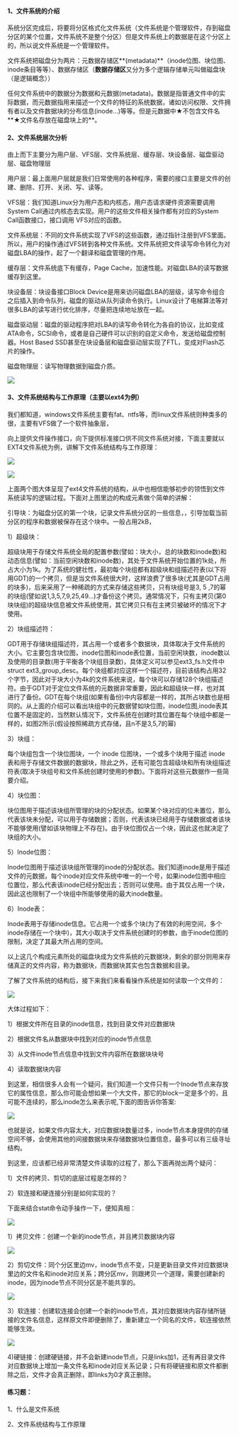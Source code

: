 #### 1、文件系统的介绍

系统分区完成后，将要将分区格式化文件系统（文件系统是个管理软件，存到磁盘分区的某个位置，文件系统不是整个分区）但是文件系统上的数据是在这个分区上的，所以说文件系统是一个管理软件。

文件系统把磁盘分为两片：元数据存储区**\(metadata\)**（inode位图、块位图、inode条目等等）、数据存储区（**数据存储区**又分为多个逻辑存储单元叫做磁盘块（是逻辑概念））

任何文件系统中的数据分为数据和元数据\(metadata\)。数据是指普通文件中的实际数据，而元数据指用来描述一个文件的特征的系统数据，诸如访问权限、文件拥有者以及文件数据块的分布信息\(inode...\)等等。但是元数据中★不包含文件名**★文件名存放在磁盘块上的**。

#### 2、文件系统层次分析

由上而下主要分为用户层、VFS层、文件系统层、缓存层、块设备层、磁盘驱动层、磁盘物理层

用户层：最上面用户层就是我们日常使用的各种程序，需要的接口主要是文件的创建、删除、打开、关闭、写、读等。

VFS层：我们知道Linux分为用户态和内核态，用户态请求硬件资源需要调用System Call通过内核态去实现。用户的这些文件相关操作都有对应的System Call函数接口，接口调用 VFS对应的函数。

文件系统层：不同的文件系统实现了VFS的这些函数，通过指针注册到VFS里面。所以，用户的操作通过VFS转到各种文件系统。文件系统把文件读写命令转化为对磁盘LBA的操作，起了一个翻译和磁盘管理的作用。

缓存层：文件系统底下有缓存，Page Cache，加速性能。对磁盘LBA的读写数据缓存到这里。

块设备层：块设备接口Block Device是用来访问磁盘LBA的层级，读写命令组合之后插入到命令队列，磁盘的驱动从队列读命令执行。Linux设计了电梯算法等对很多LBA的读写进行优化排序，尽量把连续地址放在一起。

磁盘驱动层：磁盘的驱动程序把对LBA的读写命令转化为各自的协议，比如变成ATA命令，SCSI命令，或者是自己硬件可以识别的自定义命令，发送给磁盘控制器。Host Based SSD甚至在块设备层和磁盘驱动层实现了FTL，变成对Flash芯片的操作。

磁盘物理层：读写物理数据到磁盘介质。

![](/assets/23-26.png)

#### 3、文件系统结构与工作原理（主要以ext4为例）

我们都知道，windows文件系统主要有fat、ntfs等，而linux文件系统则种类多的很，主要有VFS做了一个软件抽象层，

向上提供文件操作接口，向下提供标准接口供不同文件系统对接，下面主要就以EXT4文件系统为例，讲解下文件系统结构与工作原理：

![](/assets/23-27.png)

![](/assets/23-28.png)

上面两个图大体呈现了ext4文件系统的结构，从中也相信能够初步的领悟到文件系统读写的逻辑过程。下面对上图里边的构成元素做个简单的讲解：

引导块：为磁盘分区的第一个块，记录文件系统分区的一些信息，，引导加载当前分区的程序和数据被保存在这个块中。一般占用2kB，

1）超级块：

超级块用于存储文件系统全局的配置参数\(譬如：块大小，总的块数和inode数\)和动态信息\(譬如：当前空闲块数和inode数\)，其处于文件系统开始位置的1k处，所占大小为1k。为了系统的健壮性，最初每个块组都有超级块和组描述符表\(以下将用GDT\)的一个拷贝，但是当文件系统很大时，这样浪费了很多块\(尤其是GDT占用的块多\)，后来采用了一种稀疏的方式来存储这些拷贝，只有块组号是3, 5 ,7的幂的块组\(譬如说1,3,5,7,9,25,49…\)才备份这个拷贝。通常情况下，只有主拷贝\(第0块块组\)的超级块信息被文件系统使用，其它拷贝只有在主拷贝被破坏的情况下才使用。

2）块组描述符：

GDT用于存储块组描述符，其占用一个或者多个数据块，具体取决于文件系统的大小。它主要包含块位图，inode位图和inode表位置，当前空闲块数，inode数以及使用的目录数\(用于平衡各个块组目录数\)，具体定义可以参见ext3\_fs.h文件中struct ext3\_group\_desc。每个块组都对应这样一个描述符，目前该结构占用32个字节，因此对于块大小为4k的文件系统来说，每个块可以存储128个块组描述符。由于GDT对于定位文件系统的元数据非常重要，因此和超级块一样，也对其进行了备份。GDT在每个块组\(如果有备份\)中内容都是一样的，其所占块数也是相同的。从上面的介绍可以看出块组中的元数据譬如块位图，inode位图,inode表其位置不是固定的，当然默认情况下，文件系统在创建时其位置在每个块组中都是一样的，如图2所示\(假设按照稀疏方式存储，且n不是3,5,7的幂\)

3）块组：

每个块组包含一个块位图块，一个 inode 位图块，一个或多个块用于描述 inode 表和用于存储文件数据的数据块，除此之外，还有可能包含超级块和所有块组描述符表\(取决于块组号和文件系统创建时使用的参数\)。下面将对这些元数据作一些简要介绍。

4）块位图：

块位图用于描述该块组所管理的块的分配状态。如果某个块对应的位未置位，那么代表该块未分配，可以用于存储数据；否则，代表该块已经用于存储数据或者该块不能够使用\(譬如该块物理上不存在\)。由于块位图仅占一个块，因此这也就决定了块组的大小。

5）Inode位图：

Inode位图用于描述该块组所管理的inode的分配状态。我们知道inode是用于描述文件的元数据，每个inode对应文件系统中唯一的一个号，如果inode位图中相应位置位，那么代表该inode已经分配出去；否则可以使用。由于其仅占用一个块，因此这也限制了一个块组中所能够使用的最大inode数量。

6）Inode表：

Inode表用于存储inode信息。它占用一个或多个块\(为了有效的利用空间，多个inode存储在一个块中\)，其大小取决于文件系统创建时的参数，由于inode位图的限制，决定了其最大所占用的空间。

以上这几个构成元素所处的磁盘块成为文件系统的元数据块，剩余的部分则用来存储真正的文件内容，称为数据块，而数据块其实也包含数据和目录。

了解了文件系统的结构后，接下来我们来看看操作系统是如何读取一个文件的：

![](/assets/23-29.png)

大体过程如下：

1）根据文件所在目录的inode信息，找到目录文件对应数据块

2）根据文件名从数据块中找到对应的inode节点信息

3）从文件inode节点信息中找到文件内容所在数据块块号

4）读取数据块内容

到这里，相信很多人会有一个疑问，我们知道一个文件只有一个Inode节点来存放它的属性信息，那么你可能会想如果一个大文件，那它的block一定是多个的，且可能不连续的，那么inode怎么来表示呢,下面的图告诉你答案:

![](/assets/23-30.png)

也就是说，如果文件内容太大，对应数据块数量过多，inode节点本身提供的存储空间不够，会使用其他的间接数据块来存储数据块位置信息，最多可以有三级寻址结构。

到这里，应该都已经非常清楚文件读取的过程了，那么下面再抛出两个疑问：

1）文件的拷贝、剪切的底层过程是怎样的？

2）软连接和硬连接分别是如何实现的？

下面来结合stat命令动手操作一下，便知真相：

![](/assets/23-31.png)

1）拷贝文件：创建一个新的inode节点，并且拷贝数据块内容

![](/assets/23-32.png)

2）剪切文件：同个分区里边mv，inode节点不变，只是更新目录文件对应数据块里边的文件名和inode对应关系；跨分区mv，则跟拷贝一个道理，需要创建新的inode，因为inode节点不同分区是不能共享的。

![](/assets/23-33.png)

3）软连接：创建软连接会创建一个新的inode节点，其对应数据块内容存储所链接的文件名信息，这样原文件即便删除了，重新建立一个同名的文件，软连接依然能够生效。

![](/assets/23-34.png)

4\)硬链接：创建硬链接，并不会新建inode节点，只是links加1，还有再目录文件对应数据块上增加一条文件名和inode对应关系记录；只有将硬链接和原文件都删除之后，文件才会真正删除，即links为0才真正删除。

#### 练习题：

1、什么是文件系统

2、文件系统结构与工作原理

